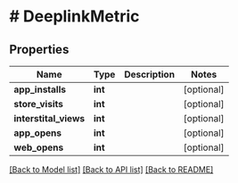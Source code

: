 # # DeeplinkMetric

## Properties

Name | Type | Description | Notes
------------ | ------------- | ------------- | -------------
**app_installs** | **int** |  | [optional]
**store_visits** | **int** |  | [optional]
**interstital_views** | **int** |  | [optional]
**app_opens** | **int** |  | [optional]
**web_opens** | **int** |  | [optional]

[[Back to Model list]](../../README.md#models) [[Back to API list]](../../README.md#endpoints) [[Back to README]](../../README.md)
